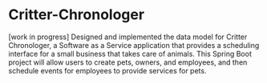 # Critter-Chronologer
[work in progress]
Designed and implemented the data model for Critter Chronologer, a Software as a Service application that provides a scheduling interface for a small business that takes care of animals. This Spring Boot project will allow users to create pets, owners, and employees, and then schedule events for employees to provide services for pets.

 
